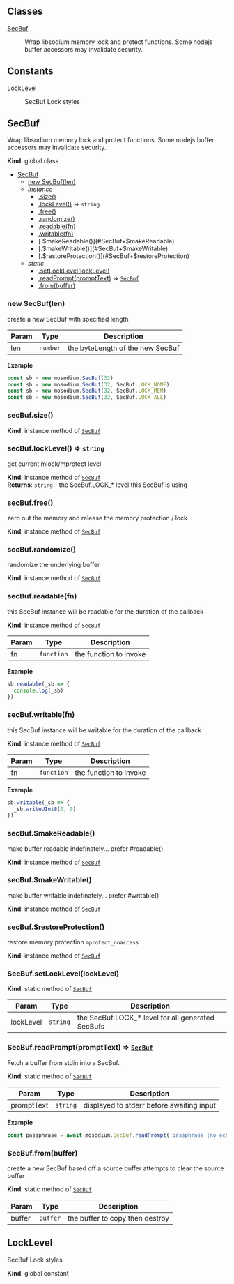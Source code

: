 ## Classes

<dl>
<dt><a href="#SecBuf">SecBuf</a></dt>
<dd><p>Wrap libsodium memory lock and protect functions.
Some nodejs buffer accessors may invalidate security.</p>
</dd>
</dl>

## Constants

<dl>
<dt><a href="#LockLevel">LockLevel</a></dt>
<dd><p>SecBuf Lock styles</p>
</dd>
</dl>

<a name="SecBuf"></a>

## SecBuf
Wrap libsodium memory lock and protect functions.
Some nodejs buffer accessors may invalidate security.

**Kind**: global class  

* [SecBuf](#SecBuf)
    * [new SecBuf(len)](#new_SecBuf_new)
    * _instance_
        * [.size()](#SecBuf+size)
        * [.lockLevel()](#SecBuf+lockLevel) ⇒ <code>string</code>
        * [.free()](#SecBuf+free)
        * [.randomize()](#SecBuf+randomize)
        * [.readable(fn)](#SecBuf+readable)
        * [.writable(fn)](#SecBuf+writable)
        * [.$makeReadable()](#SecBuf+$makeReadable)
        * [.$makeWritable()](#SecBuf+$makeWritable)
        * [.$restoreProtection()](#SecBuf+$restoreProtection)
    * _static_
        * [.setLockLevel(lockLevel)](#SecBuf.setLockLevel)
        * [.readPrompt(promptText)](#SecBuf.readPrompt) ⇒ [<code>SecBuf</code>](#SecBuf)
        * [.from(buffer)](#SecBuf.from)

<a name="new_SecBuf_new"></a>

### new SecBuf(len)
create a new SecBuf with specified length


| Param | Type | Description |
| --- | --- | --- |
| len | <code>number</code> | the byteLength of the new SecBuf |

**Example**  
```js
const sb = new mosodium.SecBuf(32)
const sb = new mosodium.SecBuf(32, SecBuf.LOCK_NONE)
const sb = new mosodium.SecBuf(32, SecBuf.LOCK_MEM)
const sb = new mosodium.SecBuf(32, SecBuf.LOCK_ALL)
```
<a name="SecBuf+size"></a>

### secBuf.size()
**Kind**: instance method of [<code>SecBuf</code>](#SecBuf)  
<a name="SecBuf+lockLevel"></a>

### secBuf.lockLevel() ⇒ <code>string</code>
get current mlock/mprotect level

**Kind**: instance method of [<code>SecBuf</code>](#SecBuf)  
**Returns**: <code>string</code> - the SecBuf.LOCK_* level this SecBuf is using  
<a name="SecBuf+free"></a>

### secBuf.free()
zero out the memory and release the memory protection / lock

**Kind**: instance method of [<code>SecBuf</code>](#SecBuf)  
<a name="SecBuf+randomize"></a>

### secBuf.randomize()
randomize the underlying buffer

**Kind**: instance method of [<code>SecBuf</code>](#SecBuf)  
<a name="SecBuf+readable"></a>

### secBuf.readable(fn)
this SecBuf instance will be readable for the duration of the callback

**Kind**: instance method of [<code>SecBuf</code>](#SecBuf)  

| Param | Type | Description |
| --- | --- | --- |
| fn | <code>function</code> | the function to invoke |

**Example**  
```js
sb.readable(_sb => {
  console.log(_sb)
})
```
<a name="SecBuf+writable"></a>

### secBuf.writable(fn)
this SecBuf instance will be writable for the duration of the callback

**Kind**: instance method of [<code>SecBuf</code>](#SecBuf)  

| Param | Type | Description |
| --- | --- | --- |
| fn | <code>function</code> | the function to invoke |

**Example**  
```js
sb.writable(_sb => {
  _sb.writeUInt8(0, 0)
})
```
<a name="SecBuf+$makeReadable"></a>

### secBuf.$makeReadable()
make buffer readable indefinately... prefer #readable()

**Kind**: instance method of [<code>SecBuf</code>](#SecBuf)  
<a name="SecBuf+$makeWritable"></a>

### secBuf.$makeWritable()
make buffer writable indefinately... prefer #writable()

**Kind**: instance method of [<code>SecBuf</code>](#SecBuf)  
<a name="SecBuf+$restoreProtection"></a>

### secBuf.$restoreProtection()
restore memory protection `mprotect_noaccess`

**Kind**: instance method of [<code>SecBuf</code>](#SecBuf)  
<a name="SecBuf.setLockLevel"></a>

### SecBuf.setLockLevel(lockLevel)
**Kind**: static method of [<code>SecBuf</code>](#SecBuf)  

| Param | Type | Description |
| --- | --- | --- |
| lockLevel | <code>string</code> | the SecBuf.LOCK_* level for all generated SecBufs |

<a name="SecBuf.readPrompt"></a>

### SecBuf.readPrompt(promptText) ⇒ [<code>SecBuf</code>](#SecBuf)
Fetch a buffer from stdin into a SecBuf.

**Kind**: static method of [<code>SecBuf</code>](#SecBuf)  

| Param | Type | Description |
| --- | --- | --- |
| promptText | <code>string</code> | displayed to stderr before awaiting input |

**Example**  
```js
const passphrase = await mosodium.SecBuf.readPrompt('passphrase (no echo): ')
```
<a name="SecBuf.from"></a>

### SecBuf.from(buffer)
create a new SecBuf based off a source buffer
attempts to clear the source buffer

**Kind**: static method of [<code>SecBuf</code>](#SecBuf)  

| Param | Type | Description |
| --- | --- | --- |
| buffer | <code>Buffer</code> | the buffer to copy then destroy |

<a name="LockLevel"></a>

## LockLevel
SecBuf Lock styles

**Kind**: global constant  

